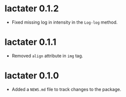 # lactater 0.1.2

* Fixed missing log in intensity in the `Log-log` method.

# lactater 0.1.1

* Removed `align` attribute in `img` tag.

# lactater 0.1.0

* Added a `NEWS.md` file to track changes to the package.
